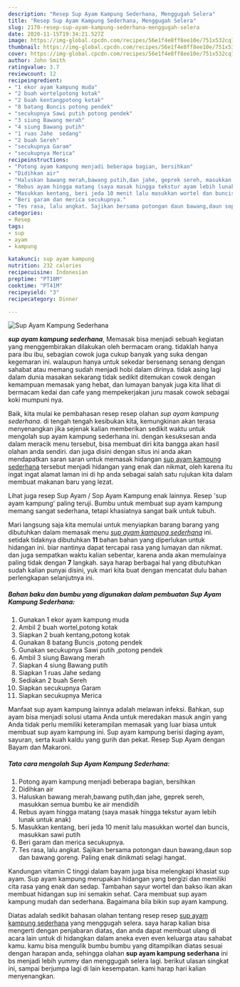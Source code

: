 ```yaml
---
description: "Resep Sup Ayam Kampung Sederhana, Menggugah Selera"
title: "Resep Sup Ayam Kampung Sederhana, Menggugah Selera"
slug: 2170-resep-sup-ayam-kampung-sederhana-menggugah-selera
date: 2020-11-15T19:34:21.527Z
image: https://img-global.cpcdn.com/recipes/56e1f4e8ff8ee10e/751x532cq70/sup-ayam-kampung-sederhana-foto-resep-utama.jpg
thumbnail: https://img-global.cpcdn.com/recipes/56e1f4e8ff8ee10e/751x532cq70/sup-ayam-kampung-sederhana-foto-resep-utama.jpg
cover: https://img-global.cpcdn.com/recipes/56e1f4e8ff8ee10e/751x532cq70/sup-ayam-kampung-sederhana-foto-resep-utama.jpg
author: John Smith
ratingvalue: 3.7
reviewcount: 12
recipeingredient:
- "1 ekor ayam kampung muda"
- "2 buah wortelpotong kotak"
- "2 buah kentangpotong kotak"
- "8 batang Buncis potong pendek"
- "secukupnya Sawi putih potong pendek"
- "3 siung Bawang merah"
- "4 siung Bawang putih"
- "1 ruas Jahe  sedang"
- "2 buah Sereh"
- "secukupnya Garam"
- "secukupnya Merica"
recipeinstructions:
- "Potong ayam kampung menjadi beberapa bagian, bersihkan"
- "Didihkan air"
- "Haluskan bawang merah,bawang putih,dan jahe, geprek sereh, masukkan semua bumbu ke air mendidih"
- "Rebus ayam hingga matang (saya masak hingga tekstur ayam lebih lunak untuk anak)"
- "Masukkan kentang, beri jeda 10 menit lalu masukkan wortel dan buncis, masukkan sawi putih"
- "Beri garam dan merica secukupnya."
- "Tes rasa, lalu angkat. Sajikan bersama potongan daun bawang,daun sop dan bawang goreng. Paling enak dinikmati selagi hangat."
categories:
- Resep
tags:
- sup
- ayam
- kampung

katakunci: sup ayam kampung 
nutrition: 232 calories
recipecuisine: Indonesian
preptime: "PT18M"
cooktime: "PT41M"
recipeyield: "3"
recipecategory: Dinner

---
```



![Sup Ayam Kampung Sederhana](https://img-global.cpcdn.com/recipes/56e1f4e8ff8ee10e/751x532cq70/sup-ayam-kampung-sederhana-foto-resep-utama.jpg)

<b><i>sup ayam kampung sederhana</i></b>, Memasak bisa menjadi sebuah kegiatan yang menggembirakan dilakukan oleh bermacam orang. tidaklah hanya para ibu ibu, sebagian cowok juga cukup banyak yang suka dengan kegemaran ini. walaupun hanya untuk sekedar bersenang senang dengan sahabat atau memang sudah menjadi hobi dalam dirinya. tidak asing lagi dalam dunia masakan sekarang tidak sedikit ditemukan cowok dengan kemampuan memasak yang hebat, dan lumayan banyak juga kita lihat di bermacam kedai dan cafe yang mempekerjakan juru masak cowok sebagai koki mumpuni nya.

Baik, kita mulai ke pembahasan resep resep olahan <i>sup ayam kampung sederhana</i>. di tengah tengah kesibukan kita, kemungkinan akan terasa menyenangkan jika sejenak kalian memberikan sedikit waktu untuk mengolah sup ayam kampung sederhana ini. dengan kesuksesan anda dalam meracik menu tersebut, bisa membuat diri kita bangga akan hasil olahan anda sendiri. dan juga disini dengan situs ini anda akan mendapatkan saran saran untuk memasak hidangan <u>sup ayam kampung sederhana</u> tersebut menjadi hidangan yang enak dan nikmat, oleh karena itu ingat ingat alamat laman ini di hp anda sebagai salah satu rujukan kita dalam membuat makanan baru yang lezat.

Lihat juga resep Sup Ayam / Sop Ayam Kampung enak lainnya. Resep &#39;sup ayam kampung&#39; paling teruji. Bumbu untuk membuat sup ayam kampung memang sangat sederhana, tetapi khasiatnya sangat baik untuk tubuh.


Mari langsung saja kita memulai untuk menyiapkan barang barang yang dibutuhkan dalam memasak menu <u><i>sup ayam kampung sederhana</i></u> ini. setidak tidaknya dibutuhkan <b>11</b> bahan bahan yang diperlukan untuk hidangan ini. biar nantinya dapat tercapai rasa yang lumayan dan nikmat. dan juga sempatkan waktu kalian sebentar, karena anda akan memulainya paling tidak dengan <b>7</b> langkah. saya harap berbagai hal yang dibutuhkan sudah kalian punyai disini, yuk mari kita buat dengan mencatat dulu bahan perlengkapan selanjutnya ini.

<!--inarticleads1-->

##### Bahan baku dan bumbu yang digunakan dalam pembuatan Sup Ayam Kampung Sederhana:

1. Gunakan 1 ekor ayam kampung muda
1. Ambil 2 buah wortel,potong kotak
1. Siapkan 2 buah kentang,potong kotak
1. Gunakan 8 batang Buncis ,potong pendek
1. Gunakan secukupnya Sawi putih ,potong pendek
1. Ambil 3 siung Bawang merah
1. Siapkan 4 siung Bawang putih
1. Siapkan 1 ruas Jahe  sedang
1. Sediakan 2 buah Sereh
1. Siapkan secukupnya Garam
1. Siapkan secukupnya Merica


Manfaat sup ayam kampung lainnya adalah melawan infeksi. Bahkan, sup ayam bisa menjadi solusi utama Anda untuk meredakan masuk angin yang Anda tidak perlu memiliki keterampilan memasak yang luar biasa untuk membuat sup ayam kampung ini. Sup ayam kampung berisi daging ayam, sayuran, serta kuah kaldu yang gurih dan pekat. Resep Sup Ayam dengan Bayam dan Makaroni. 

<!--inarticleads2-->

##### Tata cara mengolah Sup Ayam Kampung Sederhana:

1. Potong ayam kampung menjadi beberapa bagian, bersihkan
1. Didihkan air
1. Haluskan bawang merah,bawang putih,dan jahe, geprek sereh, masukkan semua bumbu ke air mendidih
1. Rebus ayam hingga matang (saya masak hingga tekstur ayam lebih lunak untuk anak)
1. Masukkan kentang, beri jeda 10 menit lalu masukkan wortel dan buncis, masukkan sawi putih
1. Beri garam dan merica secukupnya.
1. Tes rasa, lalu angkat. Sajikan bersama potongan daun bawang,daun sop dan bawang goreng. Paling enak dinikmati selagi hangat.


Kandungan vitamin C tinggi dalam bayam juga bisa melengkapi khasiat sup ayam. Sup ayam kampung merupakan hidangan yang bergizi dan memiliki cita rasa yang enak dan sedap. Tambahan sayur wortel dan bakso ikan akan membuat hidangan sup ini semakin sehat. Cara membuat sup ayam kampung mudah dan sederhana. Bagaimana bila bikin sup ayam kampung. 

Diatas adalah sedikit bahasan olahan tentang resep resep <u>sup ayam kampung sederhana</u> yang menggugah selera. saya harap kalian bisa mengerti dengan penjabaran diatas, dan anda dapat membuat ulang di acara lain untuk di hidangkan dalam aneka even even keluarga atau sahabat kamu. kamu bisa mengulik bumbu bumbu yang ditampilkan diatas sesuai dengan harapan anda, sehingga olahan <b>sup ayam kampung sederhana</b> ini bs menjadi lebih yummy dan menggugah selera lagi. berikut ulasan singkat ini, sampai berjumpa lagi di lain kesempatan. kami harap hari kalian menyenangkan.
